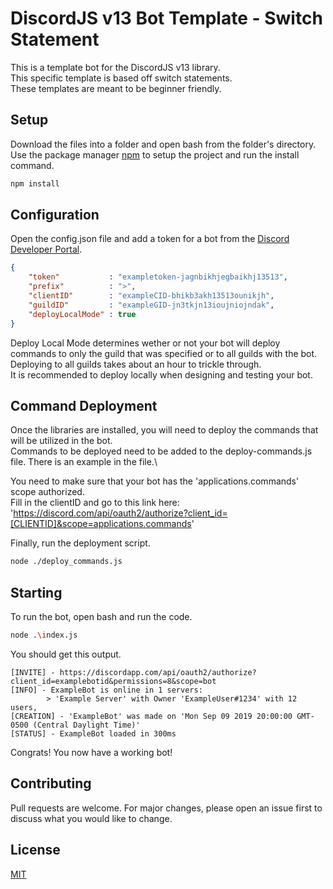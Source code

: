 # DiscordJS v13 Bot Template - Switch Statement

This is a template bot for the DiscordJS v13 library.\
This specific template is based off switch statements.\
These templates are meant to be beginner friendly.

## Setup

Download the files into a folder and open bash from the folder's directory.\
Use the package manager [npm](https://www.npmjs.com/get-npm) to setup the project and run the install command.

```bash
npm install
```

## Configuration

Open the config.json file and add a token for a bot from the [Discord Developer Portal](https://discordapp.com/developers/applications/).

```json
{
    "token"           : "exampletoken-jagnbikhjegbaikhj13513",
    "prefix"          : ">",
    "clientID"        : "exampleCID-bhikb3akh13513ounikjh",
    "guildID"         : "exampleGID-jn3tkjn13ioujniojndak",
    "deployLocalMode" : true
}
```

Deploy Local Mode determines wether or not your bot will deploy commands to only the guild that was specified or to all guilds with the bot.\
Deploying to all guilds takes about an hour to trickle through.\
It is recommended to deploy locally when designing and testing your bot.

## Command Deployment

Once the libraries are installed, you will need to deploy the commands that will be utilized in the bot.\
Commands to be deployed need to be added to the deploy-commands.js file. There is an example in the file.\

You need to make sure that your bot has the 'applications.commands' scope authorized.\
Fill in the clientID and go to this link here:\
'https://discord.com/api/oauth2/authorize?client_id=[CLIENTID]&scope=applications.commands'

Finally, run the deployment script.

```bash
node ./deploy_commands.js
```

## Starting

To run the bot, open bash and run the code.

```bash
node .\index.js
```

You should get this output.

```
[INVITE] - https://discordapp.com/api/oauth2/authorize?client_id=examplebotid&permissions=8&scope=bot
[INFO] - ExampleBot is online in 1 servers:
        > 'Example Server' with Owner 'ExampleUser#1234' with 12 users,
[CREATION] - 'ExampleBot' was made on 'Mon Sep 09 2019 20:00:00 GMT-0500 (Central Daylight Time)'
[STATUS] - ExampleBot loaded in 300ms
```

Congrats! You now have a working bot!

## Contributing
Pull requests are welcome. For major changes, please open an issue first to discuss what you would like to change.

## License
[MIT](https://choosealicense.com/licenses/mit/)
